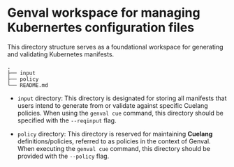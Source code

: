 # Genval workspace for managing Kubernertes configuration files

This directory structure serves as a foundational workspace for generating and validating Kubernetes manifests.

```shell
.
├── input
├── policy
└── README.md
```

- `input` directory: This directory is designated for storing all manifests that users intend to generate from or validate against specific Cuelang policies. When using the `genval cue` command, this directory should be specified with the `--reqinput` flag.

- `policy` directory: This directory is reserved for maintaining **Cuelang** definitions/policies, referred to as policies in the context of Genval. When executing the `genval cue` command, this directory should be provided with the `--policy` flag.
